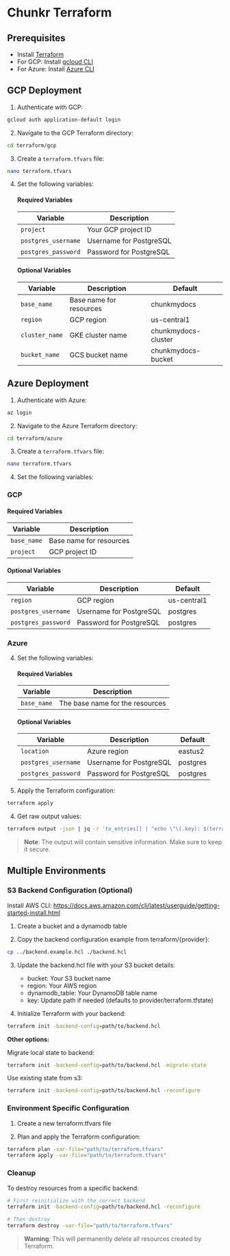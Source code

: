 # Chunkr Terraform

## Prerequisites
- Install [Terraform](https://developer.hashicorp.com/terraform/tutorials/gke/gke-install)
- For GCP: Install [gcloud CLI](https://cloud.google.com/sdk/docs/install)
- For Azure: Install [Azure CLI](https://learn.microsoft.com/en-us/cli/azure/install-azure-cli)

## GCP Deployment

1. Authenticate with GCP:
```bash
gcloud auth application-default login
```

2. Navigate to the GCP Terraform directory:
```bash
cd terraform/gcp
```

3. Create a `terraform.tfvars` file:
```bash
nano terraform.tfvars
```

4. Set the following variables:

   #### Required Variables
   | Variable | Description |
   |----------|-------------|
   | `project` | Your GCP project ID |
   | `postgres_username` | Username for PostgreSQL |
   | `postgres_password` | Password for PostgreSQL |

   #### Optional Variables
   | Variable | Description | Default |
   |----------|-------------|---------|
   | `base_name` | Base name for resources | chunkmydocs |
   | `region` | GCP region | us-central1 |
   | `cluster_name` | GKE cluster name | chunkmydocs-cluster |
   | `bucket_name` | GCS bucket name | chunkmydocs-bucket |

## Azure Deployment

1. Authenticate with Azure:
```bash
az login
```

2. Navigate to the Azure Terraform directory:
```bash
cd terraform/azure
```

3. Create a `terraform.tfvars` file:
```bash
nano terraform.tfvars
```

4. Set the following variables:

### GCP

   #### Required Variables
   | Variable | Description |
   |----------|-------------|
   | `base_name` | Base name for resources |
   | `project` | GCP project ID |

   #### Optional Variables
   | Variable | Description | Default |
   |----------|-------------|---------|
   | `region` | GCP region | us-central1 |
   | `postgres_username` | Username for PostgreSQL | postgres |
   | `postgres_password` | Password for PostgreSQL | postgres |

### Azure

4. Set the following variables:

   #### Required Variables
   | Variable | Description |
   |----------|-------------|
   | `base_name` | The base name for the resources |

   #### Optional Variables
   | Variable | Description | Default |
   |----------|-------------|---------|
   | `location` | Azure region | eastus2 |
   | `postgres_username` | Username for PostgreSQL | postgres |
   | `postgres_password` | Password for PostgreSQL | postgres |

3. Apply the Terraform configuration:
```bash
terraform apply
```

4. Get raw output values:
```bash
terraform output -json | jq -r 'to_entries[] | "echo \"\(.key): $(terraform output -raw \(.key))\"" ' | bash
```
   > **Note**: The output will contain sensitive information. Make sure to keep it secure.

## Multiple Environments

### S3 Backend Configuration (Optional)

Install AWS CLI: https://docs.aws.amazon.com/cli/latest/userguide/getting-started-install.html

1. Create a bucket and a dynamodb table

2. Copy the backend configuration example from terraform/{provider}:
   
```bash
cp ../backend.example.hcl ./backend.hcl
```

3. Update the backend.hcl file with your S3 bucket details:
   - bucket: Your S3 bucket name
   - region: Your AWS region
   - dynamodb_table: Your DynamoDB table name
   - key: Update path if needed (defaults to provider/terraform.tfstate)

4. Initialize Terraform with your backend:
```bash
terraform init -backend-config=path/to/backend.hcl
```

**Other options:**

Migrate local state to backend:
```bash
terraform init -backend-config=path/to/backend.hcl -migrate-state
```

Use existing state from s3:
```bash
terraform init -backend-config=path/to/backend.hcl -reconfigure
```

### Environment Specific Configuration

1. Create a new terraform.tfvars file

2. Plan and apply the Terraform configuration:

```bash
terraform plan -var-file="path/to/terraform.tfvars" 
terraform apply -var-file="path/to/terraform.tfvars"
```

### Cleanup

To destroy resources from a specific backend:
```bash
# First reinitialize with the correct backend
terraform init -backend-config=path/to/backend.hcl -reconfigure

# Then destroy
terraform destroy -var-file="path/to/terraform.tfvars"
```

> **Warning**: This will permanently delete all resources created by Terraform.

